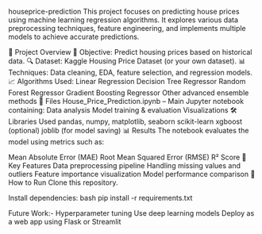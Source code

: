 houseprice-prediction
This project focuses on predicting house prices using machine learning regression algorithms. It explores various data preprocessing techniques, feature engineering, and implements multiple models to achieve accurate predictions.

📂 Project Overview
📌 Objective: Predict housing prices based on historical data.
🔍 Dataset: Kaggle Housing Price Dataset (or your own dataset).
📊 Techniques: Data cleaning, EDA, feature selection, and regression models.
📈 Algorithms Used:
Linear Regression
Decision Tree Regressor
Random Forest Regressor
Gradient Boosting Regressor
Other advanced ensemble methods
📁 Files
House_Price_Prediction.ipynb – Main Jupyter notebook containing:
Data analysis
Model training & evaluation
Visualizations
🛠️ Libraries Used
pandas, numpy, matplotlib, seaborn
scikit-learn
xgboost (optional)
joblib (for model saving)
📊 Results
The notebook evaluates the model using metrics such as:

Mean Absolute Error (MAE)
Root Mean Squared Error (RMSE)
R² Score
🧠 Key Features
Data preprocessing pipeline
Handling missing values and outliers
Feature importance visualization
Model performance comparison
🚀 How to Run
Clone this repository.

Install dependencies: bash pip install -r requirements.txt

Future Work:- Hyperparameter tuning Use deep learning models Deploy as a web app using Flask or Streamlit
